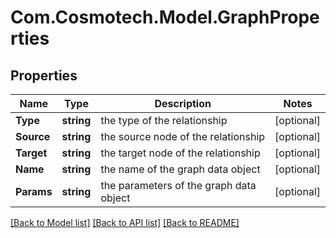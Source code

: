 # Com.Cosmotech.Model.GraphProperties

## Properties

Name | Type | Description | Notes
------------ | ------------- | ------------- | -------------
**Type** | **string** | the type of the relationship | [optional] 
**Source** | **string** | the source node of the relationship | [optional] 
**Target** | **string** | the target node of the relationship | [optional] 
**Name** | **string** | the name of the graph data object | [optional] 
**Params** | **string** | the parameters of the graph data object | [optional] 

[[Back to Model list]](../README.md#documentation-for-models) [[Back to API list]](../README.md#documentation-for-api-endpoints) [[Back to README]](../README.md)

